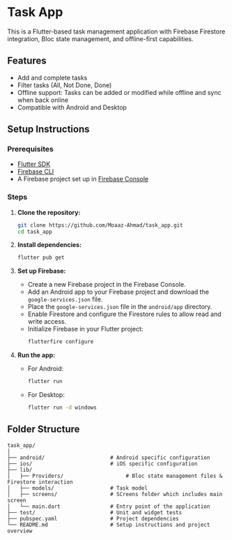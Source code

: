 # Task App

This is a Flutter-based task management application with Firebase Firestore integration, Bloc state management, and offline-first capabilities.

## Features

- Add and complete tasks
- Filter tasks (All, Not Done, Done)
- Offline support: Tasks can be added or modified while offline and sync when back online
- Compatible with Android and Desktop

## Setup Instructions

### Prerequisites

- [Flutter SDK](https://flutter.dev/docs/get-started/install)
- [Firebase CLI](https://firebase.google.com/docs/cli)
- A Firebase project set up in [Firebase Console](https://console.firebase.google.com/)

### Steps

1. **Clone the repository:**

    ```bash
    git clone https://github.com/Moaaz-Ahmad/task_app.git
    cd task_app
    ```

2. **Install dependencies:**

    ```bash
    flutter pub get
    ```

3. **Set up Firebase:**

    - Create a new Firebase project in the Firebase Console.
    - Add an Android app to your Firebase project and download the `google-services.json` file.
    - Place the `google-services.json` file in the `android/app` directory.
    - Enable Firestore and configure the Firestore rules to allow read and write access.
    - Initialize Firebase in your Flutter project:
      ```bash
      flutterfire configure
      ```

4. **Run the app:**

    - For Android:
      ```bash
      flutter run
      ```

    - For Desktop:
      ```bash
      flutter run -d windows
      ```

## Folder Structure

```plaintext
task_app/
│
├── android/                     # Android specific configuration
├── ios/                         # iOS specific configuration
├── lib/
│   ├── Providers/                    # Bloc state management files & Firestore interaction
│   ├── models/                  # Task model
│   ├── screens/                 # SCreens folder which includes main screen
│   └── main.dart                # Entry point of the application
├── test/                        # Unit and widget tests
├── pubspec.yaml                 # Project dependencies
└── README.md                    # Setup instructions and project overview


